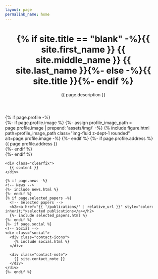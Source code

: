 ```yaml
---
layout: page
permalink_name: home
---
```


<div class="post">

  <header class="post-header">
    <h1 class="post-title">
     {% if site.title == "blank" -%}<span class="font-weight-bold">{{ site.first_name }}</span> {{ site.middle_name }} {{ site.last_name }}{%- else -%}{{ site.title }}{%- endif %}
    </h1>
     <p class="desc">{{ page.description }}</p>
  </header>

  <article>
    {% if page.profile -%}
    <div class="profile float-{%- if page.profile.align == 'left' -%}left{%- else -%}right{%- endif -%}">
      {%- if page.profile.image %}
        {%- assign profile_image_path = page.profile.image | prepend: 'assets/img/' -%}
        {% include figure.html
        path=profile_image_path
        class="img-fluid z-dept-1 rounded"
        alt=page.profile.image -%}
      {%- endif %}
      {%- if page.profile.address %}
      <div class="address">
        {{ page.profile.address }}
      </div>
      {%- endif %}
    </div>
    {%- endif %}

    <div class="clearfix">
      {{ content }}
    </div>

    {% if page.news -%}
    <!-- News -->
    {%- include news.html %}
    {%- endif %}
    {% if page.selected_papers -%}
      <!-- Selected papers -->
      <h2><a href="{{ '/publications/' | relative_url }}" style="color: inherit;">selected publications</a></h2>
      {%- include selected_papers.html %}
    {%- endif %}
    {%- if page.social %}
    <!-- Social -->
    <div class="social">
      <div class="contact-icons">
        {% include social.html %}
      </div>

      <div class="contact-note">
        {{ site.contact_note }}
      </div>
    </div>
    {%- endif %}
  </article>

</div> 
